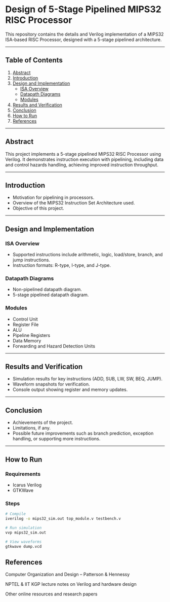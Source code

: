 # Design of 5-Stage Pipelined MIPS32 RISC Processor

This repository contains the details and Verilog implementation of a MIPS32 ISA-based RISC Processor, designed with a 5-stage pipelined architecture.

---

## Table of Contents
1. [Abstract](#abstract)  
2. [Introduction](#introduction)  
3. [Design and Implementation](#design-and-implementation)  
   - [ISA Overview](#isa-overview)  
   - [Datapath Diagrams](#datapath-diagrams)  
   - [Modules](#modules)  
4. [Results and Verification](#results-and-verification)  
5. [Conclusion](#conclusion)  
6. [How to Run](#how-to-run)  
7. [References](#references)  

---

## Abstract
This project implements a 5-stage pipelined MIPS32 RISC Processor using Verilog. It demonstrates instruction execution with pipelining, including data and control hazards handling, achieving improved instruction throughput.

---

## Introduction
- Motivation for pipelining in processors.  
- Overview of the MIPS32 Instruction Set Architecture used.  
- Objective of this project.

---

## Design and Implementation

### ISA Overview
- Supported instructions include arithmetic, logic, load/store, branch, and jump instructions.  
- Instruction formats: R-type, I-type, and J-type.  

### Datapath Diagrams
- Non-pipelined datapath diagram.  
- 5-stage pipelined datapath diagram.

### Modules
- Control Unit  
- Register File  
- ALU  
- Pipeline Registers  
- Data Memory  
- Forwarding and Hazard Detection Units  

---

## Results and Verification
- Simulation results for key instructions (ADD, SUB, LW, SW, BEQ, JUMP).  
- Waveform snapshots for verification.  
- Console output showing register and memory updates.

---

## Conclusion
- Achievements of the project.  
- Limitations, if any.  
- Possible future improvements such as branch prediction, exception handling, or supporting more instructions.

---

## How to Run

### Requirements
- Icarus Verilog  
- GTKWave  

### Steps
```bash
# Compile
iverilog -o mips32_sim.out top_module.v testbench.v

# Run simulation
vvp mips32_sim.out

# View waveforms
gtkwave dump.vcd

```
## References

Computer Organization and Design – Patterson & Hennessy

NPTEL & IIT KGP lecture notes on Verilog and hardware design

Other online resources and research papers

